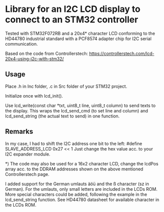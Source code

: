 # Library for an I2C LCD display to connect to an STM32 controller

Tested with STM32F072RB and a 20x4\* character LCD conforming to the HD44780 industrial standard with a PCF8574 adapter chip for I2C serial communication.

Based on the code from Controllerstech: https://controllerstech.com/lcd-20x4-using-i2c-with-stm32/

## Usage

Place .h in Inc folder, .c in Src folder of your STM32 project.

Initialize once with lcd_init().

Use lcd_write(const char \*txt, uint8_t line, uint8_t column) to send texts to the display. This wraps the lcd_send_cmd (to set line and column) and lcd_send_string (the actual text to send) in one function.

## Remarks

In my case, I had to shift the I2C address one bit to the left:
#define SLAVE_ADDRESS_LCD 0x27 << 1
Just change the hex value acc. to your I2C expander module.

\*) The code may also be used for a 16x2 character LCD, change the lcdPos array acc. to the DDRAM addresses shown on the above mentioned Controllerstech page.

I added support for the German umlauts äöü and the ß character (sz in German). For the umlauts, only small letters are included in the LCDs ROM. More special characters could be added, following the example in the lcd_send_string function. See HD44780 datasheet for available character in the LCDs ROM.
